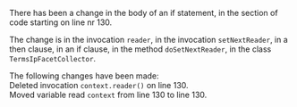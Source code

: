 There has been a change in the body of an if statement, in the section of code starting on line nr 130.
  
The change is in the invocation ```reader```, in the invocation ```setNextReader```, in a then clause, in an if clause, in the method ```doSetNextReader```, in the class ```TermsIpFacetCollector```.
  
The following changes have been made:  
Deleted invocation ```context.reader()``` on line 130.  
Moved variable read ```context``` from line 130 to line 130.  
